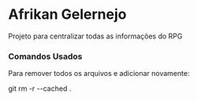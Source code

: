 # Afrikan Gelernejo

Projeto para centralizar todas as informações do RPG

### Comandos Usados

Para remover todos os arquivos e adicionar novamente:

git rm -r --cached .